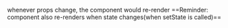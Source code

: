 whenever props change, the component would re-render
==Reminder: component also re-renders when state changes(when setState is called)==

